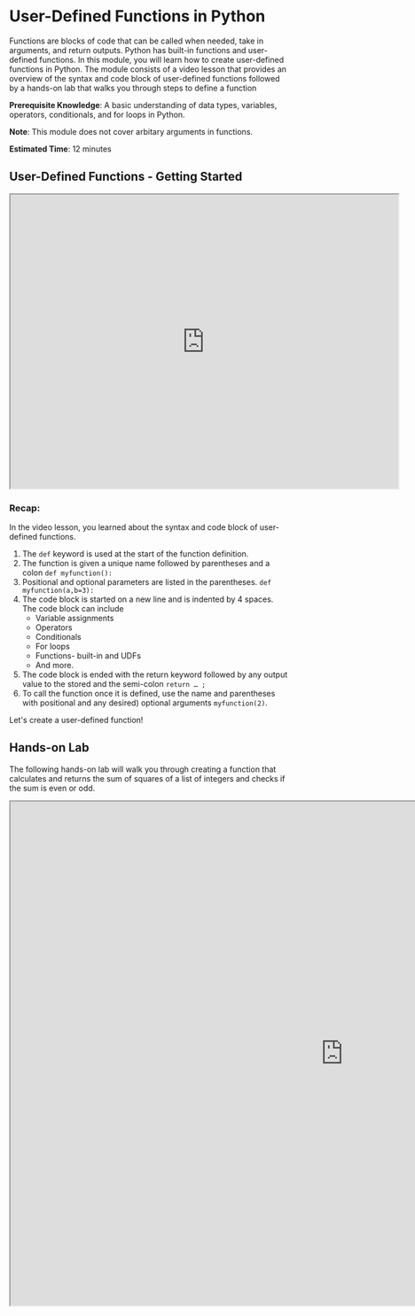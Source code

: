 # User-Defined Functions in Python

Functions are blocks of code that can be called when needed, take in arguments, and return outputs. Python has built-in functions and user-defined functions. In this module, you will learn how to create user-defined functions in Python. The module consists of a video lesson that provides an overview of the syntax and code block of user-defined functions followed by a hands-on lab that walks you through steps to define a function

**Prerequisite Knowledge**: A basic understanding of data types, variables, operators, conditionals, and for loops in Python.

**Note**: This module does not cover arbitary arguments in functions.

**Estimated Time**: 12 minutes


## User-Defined Functions - Getting Started

<center><iframe width="700" height="531" src="https://www.youtube.com/embed/Zi7sStdRkCw?rel=0" frameborder="1" allowfullscreen></iframe></center>

### Recap:
In the video lesson, you learned about the syntax and code block of user-defined functions. 

1.	The `def` keyword is used at the start of the function definition.
2.	The function is given a unique name followed by parentheses and a colon `def myfunction():`
3.	Positional and optional parameters are listed in the parentheses. `def myfunction(a,b=3):`
4.	The code block is started on a new line and is indented by 4 spaces. The code block can include
    - Variable assignments
    - Operators
    - Conditionals
    - For loops
    - Functions- built-in and UDFs
    - And more.
5.	The code block is ended with the return keyword followed by any output value to the stored and the semi-colon `return … ;`
6.	To call the function once it is defined, use the name and parentheses with positional and any desired) optional arguments `myfunction(2)`.

Let's create a user-defined function!

## Hands-on Lab

The following hands-on lab will walk you through creating a function that calculates and returns the sum of squares of a list of integers and checks if the sum is even or odd.

<center><iframe width="1200" height="910" src="https://www.katacoda.com/embed/sdheda/udf_python" frameborder="1" allowfullscreen></iframe></center>
